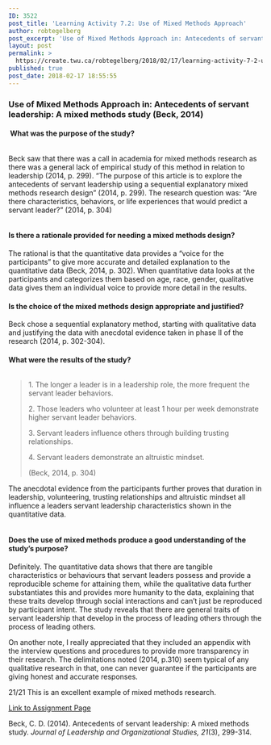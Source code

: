 ```yaml
---
ID: 3522
post_title: 'Learning Activity 7.2: Use of Mixed Methods Approach'
author: robtegelberg
post_excerpt: 'Use of Mixed Methods Approach in: Antecedents of servant leadership: A mixed methods study (Beck, 2014) &nbsp;What was the purpose of the study? Beck saw that there was a call in academia for mixed methods research as there was a general lack of empirical study of this method in relation to leadership (2014, p. 299). [&hellip;]'
layout: post
permalink: >
  https://create.twu.ca/robtegelberg/2018/02/17/learning-activity-7-2-use-of-mixed-methods-approach/
published: true
post_date: 2018-02-17 18:55:55
---
```

<h3>Use of Mixed Methods Approach in: Antecedents of servant leadership: A mixed methods study (Beck, 2014)</h3>
<h4> What was the purpose of the study?</h4>
<div class="page" title="Page 1">
<div class="layoutArea">
<div class="column">
<p>Beck saw that there was a call in academia for mixed methods research as there was a general lack of empirical study of this method in relation to leadership (2014, p. 299). &#8220;The purpose of this article is to explore the antecedents of servant leadership using a sequential explanatory mixed methods research design&#8221; (2014, p. 299). The research question was: &#8220;Are there characteristics, behaviors, or life experiences that would predict a servant leader?&#8221; (2014, p. 304)</p>
</div>
</div>
</div>
<h4>Is there a rationale provided for needing a mixed methods design?</h4>
<p>The rational is that the quantitative data provides a &#8220;voice for the participants&#8221; to give more accurate and detailed explanation to the quantitative data (Beck, 2014, p. 302). When quantitative data looks at the participants and categorizes them based on age, race, gender, qualitative data gives them an individual voice to provide more detail in the results.</p>
<h4>Is the choice of the mixed methods design appropriate and justified?</h4>
<p>Beck chose a sequential explanatory method, starting with qualitative data and justifying the data with anecdotal evidence taken in phase II of the research (2014, p. 302-304).</p>
<h4>What were the results of the study?</h4>
<div class="page" title="Page 6">
<div class="layoutArea">
<div class="column">
<blockquote><p>1. The longer a leader is in a leadership role, the more frequent the servant leader behaviors.</p>
<p>2. Those leaders who volunteer at least 1 hour per week demonstrate higher servant leader behaviors.</p>
<p>3. Servant leaders influence others through building trusting relationships.</p>
<p>4. Servant leaders demonstrate an altruistic mindset.</p>
<p>(Beck, 2014, p. 304)</p></blockquote>
<p>The anecdotal evidence from the participants further proves that duration in leadership, volunteering, trusting relationships and altruistic mindset all influence a leaders servant leadership characteristics shown in the quantitative data.</p>
</div>
</div>
</div>
<h4>Does the use of mixed methods produce a good understanding of the study’s purpose?</h4>
<p>Definitely. The quantitative data shows that there are tangible characteristics or behaviours that servant leaders possess and provide a reproducible scheme for attaining them, while the qualitative data further substantiates this and provides more humanity to the data, explaining that these traits develop through social interactions and can&#8217;t just be reproduced by participant intent. The study reveals that there are general traits of servant leadership that develop in the process of leading others through the process of leading others.</p>
<p>On another note, I really appreciated that they included an appendix with the interview questions and procedures to provide more transparency in their research. The delimitations noted (2014, p.310) seem typical of any qualitative research in that, one can never guarantee if the participants are giving honest and accurate responses.</p>
<p>21/21 This is an excellent example of mixed methods research.</p>
<p><a href="https://create.twu.ca/ldrs591-sp18/unit-7-learning-activities/">Link to Assignment Page</a></p>
<p>Beck, C. D. (2014). Antecedents of servant leadership: A mixed methods study. <em>Journal of Leadership and Organizational Studies, 21</em>(3), 299-314.</p>